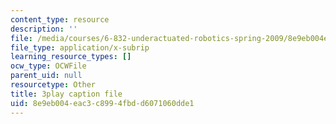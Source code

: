```yaml
---
content_type: resource
description: ''
file: /media/courses/6-832-underactuated-robotics-spring-2009/8e9eb004eac3c8994fbdd6071060dde1_EqAYRo4wXxY.srt
file_type: application/x-subrip
learning_resource_types: []
ocw_type: OCWFile
parent_uid: null
resourcetype: Other
title: 3play caption file
uid: 8e9eb004-eac3-c899-4fbd-d6071060dde1
---
```

